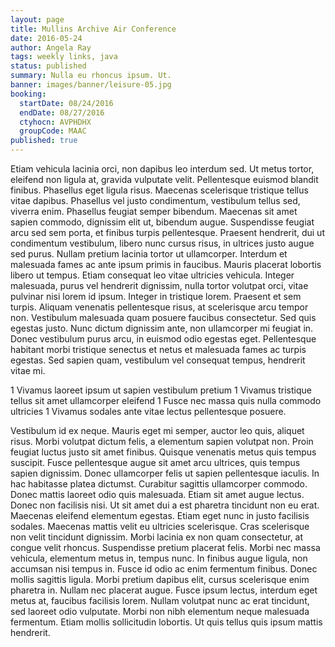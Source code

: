 ```yaml
---
layout: page
title: Mullins Archive Air Conference
date: 2016-05-24
author: Angela Ray
tags: weekly links, java
status: published
summary: Nulla eu rhoncus ipsum. Ut.
banner: images/banner/leisure-05.jpg
booking:
  startDate: 08/24/2016
  endDate: 08/27/2016
  ctyhocn: AVPHDHX
  groupCode: MAAC
published: true
---
```

Etiam vehicula lacinia orci, non dapibus leo interdum sed. Ut metus tortor, eleifend non ligula at, gravida vulputate velit. Pellentesque euismod blandit finibus. Phasellus eget ligula risus. Maecenas scelerisque tristique tellus vitae dapibus. Phasellus vel justo condimentum, vestibulum tellus sed, viverra enim. Phasellus feugiat semper bibendum. Maecenas sit amet sapien commodo, dignissim elit ut, bibendum augue. Suspendisse feugiat arcu sed sem porta, et finibus turpis pellentesque. Praesent hendrerit, dui ut condimentum vestibulum, libero nunc cursus risus, in ultrices justo augue sed purus. Nullam pretium lacinia tortor ut ullamcorper. Interdum et malesuada fames ac ante ipsum primis in faucibus. Mauris placerat lobortis libero ut tempus. Etiam consequat leo vitae ultricies vehicula. Integer malesuada, purus vel hendrerit dignissim, nulla tortor volutpat orci, vitae pulvinar nisi lorem id ipsum.
Integer in tristique lorem. Praesent et sem turpis. Aliquam venenatis pellentesque risus, at scelerisque arcu tempor non. Vestibulum malesuada quam posuere faucibus consectetur. Sed quis egestas justo. Nunc dictum dignissim ante, non ullamcorper mi feugiat in. Donec vestibulum purus arcu, in euismod odio egestas eget. Pellentesque habitant morbi tristique senectus et netus et malesuada fames ac turpis egestas. Sed sapien quam, vestibulum vel consequat tempus, hendrerit vitae mi.

1 Vivamus laoreet ipsum ut sapien vestibulum pretium
1 Vivamus tristique tellus sit amet ullamcorper eleifend
1 Fusce nec massa quis nulla commodo ultricies
1 Vivamus sodales ante vitae lectus pellentesque posuere.

Vestibulum id ex neque. Mauris eget mi semper, auctor leo quis, aliquet risus. Morbi volutpat dictum felis, a elementum sapien volutpat non. Proin feugiat luctus justo sit amet finibus. Quisque venenatis metus quis tempus suscipit. Fusce pellentesque augue sit amet arcu ultrices, quis tempus sapien dignissim. Donec ullamcorper felis ut sapien pellentesque iaculis. In hac habitasse platea dictumst. Curabitur sagittis ullamcorper commodo. Donec mattis laoreet odio quis malesuada. Etiam sit amet augue lectus. Donec non facilisis nisi. Ut sit amet dui a est pharetra tincidunt non eu erat. Maecenas eleifend elementum egestas. Etiam eget nunc in justo facilisis sodales. Maecenas mattis velit eu ultricies scelerisque.
Cras scelerisque non velit tincidunt dignissim. Morbi lacinia ex non quam consectetur, at congue velit rhoncus. Suspendisse pretium placerat felis. Morbi nec massa vehicula, elementum metus in, tempus nunc. In finibus augue ligula, non accumsan nisi tempus in. Fusce id odio ac enim fermentum finibus. Donec mollis sagittis ligula. Morbi pretium dapibus elit, cursus scelerisque enim pharetra in. Nullam nec placerat augue. Fusce ipsum lectus, interdum eget metus at, faucibus facilisis lorem. Nullam volutpat nunc ac erat tincidunt, sed laoreet odio vulputate. Morbi non nibh elementum neque malesuada fermentum. Etiam mollis sollicitudin lobortis. Ut quis tellus quis ipsum mattis hendrerit.
